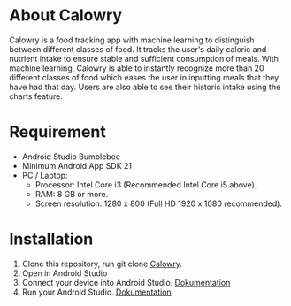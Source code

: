 # About Calowry
Calowry is a food tracking app with machine learning to distinguish between different classes of food. It tracks the user's daily caloric and nutrient intake to ensure stable and sufficient consumption of meals.  With machine learning, Calowry is able to instantly recognize more than 20 different classes of food which eases the user in inputting meals that they have had that day. Users are also able to see their historic intake using the charts feature.

# Requirement 
* Android Studio Bumblebee
* Minimum Android App SDK 21
* PC / Laptop:
  * Processor: Intel Core i3 (Recommended Intel Core i5 above).
  * RAM: 8 GB or more.
  * Screen resolution: 1280 x 800 (Full HD 1920 x 1080 recommended).

# Installation
1. Clone this repository, run git clone [Calowry](https://github.com/Calowry/Mobile-Development).
2. Open in Android Studio
3. Connect your device into Android Studio. [Dokumentation](https://developer.android.com/codelabs/basic-android-kotlin-compose-connect-device)
4. Run your Android Studio. [Dokumentation](https://developer.android.com/training/basics/firstapp)

